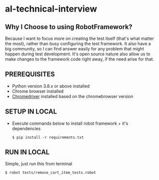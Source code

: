 # al-technical-interview

## Why I Choose to using RobotFramework?
Because I want to focus more on creating the test itself (that's what matter the most), rather than busy configuring the test framework. It also have a big community, so I can find answer easily for any problem that might happen during test development. It's open source nature also allow us to make changes to the framework code right away, if the need arise for that.

## PREREQUISITES

* Python version 3.8.x or above installed
* Chrome browser installed
* [Chromedriver](https://chromedriver.chromium.org/downloads) installed based on the chromebrowser version

## SETUP IN LOCAL
* Execute commands below to install robot framework + it's dependencies
  ```
  $ pip install -r requirements.txt
  ```

## RUN IN LOCAL
Simple, just run this from terminal
```
$ robot tests/remove_cart_item_tests.robot
```
